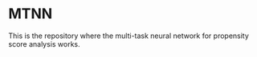 # MTNN

This is the repository where the multi-task neural network for propensity score analysis works.

